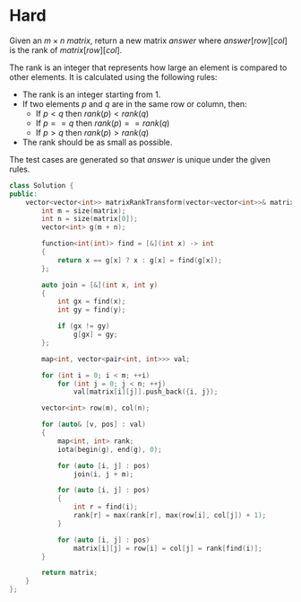 # Hard

Given an $m \times n$ $matrix$, return a new matrix $answer$ where $answer[row][col]$ is the rank of $matrix[row][col]$.

The rank is an integer that represents how large an element is compared to other elements. It is calculated using the following rules:

- The rank is an integer starting from $1$.
- If two elements $p$ and $q$ are in the same row or column, then:
  - If $p < q$ then $rank(p) < rank(q)$
  - If $p == q$ then $rank(p) == rank(q)$
  - If $p > q$ then $rank(p) > rank(q)$
- The rank should be as small as possible.

The test cases are generated so that $answer$ is unique under the given rules.

```cpp
class Solution {
public:
    vector<vector<int>> matrixRankTransform(vector<vector<int>>& matrix) {
        int m = size(matrix);
        int n = size(matrix[0]);
        vector<int> g(m + n);

        function<int(int)> find = [&](int x) -> int
        {
            return x == g[x] ? x : g[x] = find(g[x]);
        };

        auto join = [&](int x, int y)
        {
            int gx = find(x);
            int gy = find(y);

            if (gx != gy)
                g[gx] = gy;
        };

        map<int, vector<pair<int, int>>> val;

        for (int i = 0; i < m; ++i)
            for (int j = 0; j < n; ++j)
                val[matrix[i][j]].push_back({i, j});

        vector<int> row(m), col(n);

        for (auto& [v, pos] : val)
        {
            map<int, int> rank;
            iota(begin(g), end(g), 0);

            for (auto [i, j] : pos)
                join(i, j + m);

            for (auto [i, j] : pos)
            {
                int r = find(i);
                rank[r] = max(rank[r], max(row[i], col[j]) + 1);
            }

            for (auto [i, j] : pos)
                matrix[i][j] = row[i] = col[j] = rank[find(i)];
        }

        return matrix;
    }
};
```
